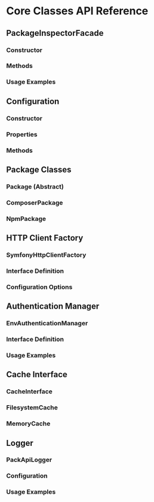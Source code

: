 # Core Classes API Reference

## PackageInspectorFacade

### Constructor
### Methods
### Usage Examples

## Configuration

### Constructor
### Properties
### Methods

## Package Classes

### Package (Abstract)
### ComposerPackage
### NpmPackage

## HTTP Client Factory

### SymfonyHttpClientFactory
### Interface Definition
### Configuration Options

## Authentication Manager

### EnvAuthenticationManager
### Interface Definition
### Usage Examples

## Cache Interface

### CacheInterface
### FilesystemCache
### MemoryCache

## Logger

### PackApiLogger
### Configuration
### Usage Examples